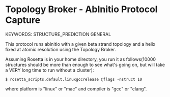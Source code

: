 Topology Broker - AbInitio Protocol Capture
=========================

KEYWORDS: STRUCTURE_PREDICTION GENERAL

This protocol runs abinitio with a given beta strand topology and a helix fixed 
at atomic resolution using the Topology Broker.

Assuming Rosetta is in your home directory, you run it as follows(10000 
structures should be more than enough to see what's going on, but will take a VERY long time to run without a cluster):

    $ rosetta_scripts.default.linuxgccrelease @flags -nstruct 10

where platform is "linux" or "mac" and compiler is "gcc" or "clang". 
